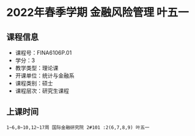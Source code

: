 # 2022年春季学期 金融风险管理 叶五一






## 课程信息

- 课程号：FINA6106P.01
- 学分：3
- 教学类型：理论课
- 开课单位：统计与金融系
- 课程类别：硕士
- 课程层次：研究生课程

## 上课时间

```
1~6,8~10,12~17周 国际金融研究院 2#101 :2(6,7,8,9) 叶五一
```


